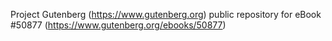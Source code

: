Project Gutenberg (https://www.gutenberg.org) public repository for
eBook #50877 (https://www.gutenberg.org/ebooks/50877)
